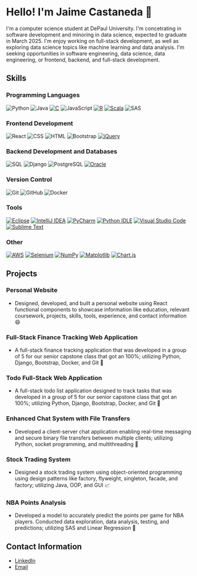 # Hello! I'm Jaime Castaneda :slightly_smiling_face:

I'm a computer science student at DePaul University. I'm concetrating in software development and minoring in data science, expected to graduate in March 2025. I'm enjoy working on full-stack development, as well as exploring data science topics like machine learning and data analysis. I'm seeking opportunities in software engineering, data science, data engineering, or frontend, backend, and full-stack development.

## Skills

### Programming Languages
![Python](https://img.shields.io/badge/-Python-black?style=flat-square&logo=python)
![Java](https://img.shields.io/badge/-Java-black?style=flat-square&logo=openjdk&logoColor=orange)
[![C](https://img.shields.io/badge/C-black?logo=c&logoColor=00599C)](#)
![JavaScript](https://img.shields.io/badge/-JavaScript-black?style=flat-square&logo=javascript)
[![R](https://img.shields.io/badge/R-black?logo=r&logoColor=165CAA)](#)
[![Scala](https://img.shields.io/badge/Scala-black?logo=scala&logoColor=DE3423)](#)
![SAS](https://img.shields.io/badge/-SAS-black?style=flat-square&logo=sas&logoColor=white)

### Frontend Development
![React](https://img.shields.io/badge/-React-black?style=flat-square&logo=react)
![CSS](https://img.shields.io/badge/-CSS-black?style=flat-square&logo=css3&logoColor=264de4)
![HTML](https://img.shields.io/badge/-HTML-black?style=flat-square&logo=html5)
![Bootstrap](https://img.shields.io/badge/-Bootstrap-black?style=flat-square&logo=bootstrap)
[![jQuery](https://img.shields.io/badge/jQuery-black?logo=jquery&logoColor=0769AD)](#)

### Backend Development and Databases
![SQL](https://img.shields.io/badge/-SQL-black?style=flat-square&logo=sqlite)
![Django](https://img.shields.io/badge/-Django-black?style=flat-square&logo=django&logoColor=092E20)
![PostgreSQL](https://img.shields.io/badge/-PostgreSQL-black?style=flat-square&logo=postgresql)
[![Oracle](https://custom-icon-badges.demolab.com/badge/Oracle-black?logo=oracle&logoColor=fff)](#)

### Version Control
![Git](https://img.shields.io/badge/-Git-black?style=flat-square&logo=git)
![GitHub](https://img.shields.io/badge/-GitHub-black?style=flat-square&logo=github)
![Docker](https://img.shields.io/badge/-Docker-black?style=flat-square&logo=docker)

### Tools
[![Eclipse](https://img.shields.io/badge/Eclipse-black?logo=Eclipse&logoColor=orange)](#)
[![IntelliJ IDEA](https://img.shields.io/badge/IntelliJIDEA-black?logo=intellij-idea&logoColor=white)](#)
[![PyCharm](https://img.shields.io/badge/PyCharm-000?logo=pycharm&logoColor=fff)](#)
[![Python IDLE](https://img.shields.io/badge/Python%20IDLE-black?logo=python&logoColor=4584B6)](#)
[![Visual Studio Code](https://custom-icon-badges.demolab.com/badge/Visual%20Studio%20Code-black?logo=vsc&logoColor=blue)](#)
[![Sublime Text](https://img.shields.io/badge/Sublime%20Text-black?logo=sublime-text&logoColor=important)](#)

### Other
[![AWS](https://img.shields.io/badge/AWS-black?logo=amazon-web-services&logoColor=FF9900)](#)
[![Selenium](https://img.shields.io/badge/Selenium-black?logo=selenium&logoColor=43B02A)](#)
[![NumPy](https://img.shields.io/badge/NumPy-black?logo=numpy&logoColor=4DABCF)](#)
[![Matplotlib](https://custom-icon-badges.demolab.com/badge/Matplotlib-black?logo=matplotlib&logoColor=71D291)](#)
[![Chart.js](https://img.shields.io/badge/Chart.js-black?logo=chartdotjs&logoColor=FF6384)](#)


## Projects

### Personal Website
- Designed, developed, and built a personal website using React functional components to showcase information like education, relevant coursework, projects, skills, tools, experience, and contact information :smile:

### Full-Stack Finance Tracking Web Application
- A full-stack finance tracking application that was developed in a group of 5 for our senior capstone class that got an 100%; utilizing Python, Django, Bootstrap, Docker, and Git :bank:

### Todo Full-Stack Web Application
- A full-stack todo list application designed to track tasks that was developed in a group of 5 for our senior capstone class that got an 100%; utilizing Python, Django, Bootstrap, Docker, and Git :calendar:

### Enhanced Chat System with File Transfers
- Developed a client-server chat application enabling real-time messaging and secure binary file transfers between multiple clients; utilizing Python, socket programming, and multithreading :file_folder:

### Stock Trading System
- Designed a stock trading system using object-oriented programming using design patterns like factory, flyweight, singleton, facade, and factory; utilizing Java, OOP, and GUI :chart_with_upwards_trend:

### NBA Points Analysis
- Developed a model to accurately predict the points per game for NBA players. Conducted data exploration, data analysis, testing, and predictions; utilizing SAS and Linear Regression :basketball:



## Contact Information
- [LinkedIn](https://www.linkedin.com/in/jaimecast03/)
- [Email](mailto:jaiimecast04@gmail.com)